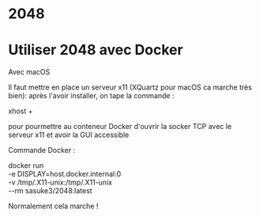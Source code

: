 # 2048
 
# Utiliser 2048 avec Docker
Avec macOS

Il faut mettre en place un serveur x11 (XQuartz pour macOS ca marche très bien):
après l'avoir installer, on tape la commande :  

xhost +  

pour pourmettre au conteneur Docker d'ouvrir la socker TCP avec le serveur x11 et avoir la GUI accessible

Commande Docker :

docker run \
  -e DISPLAY=host.docker.internal:0 \
  -v /tmp/.X11-unix:/tmp/.X11-unix \
  --rm sasuke3/2048:latest
 
 Normalement cela marche ! 

